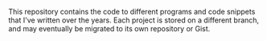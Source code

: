 This repository contains the code to different programs and code snippets that I've written over the years. 
Each project is stored on a different branch, and may eventually be migrated to its own repository or Gist.
